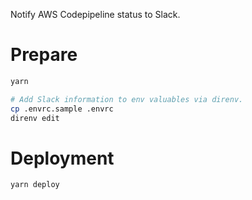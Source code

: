 Notify AWS Codepipeline status to Slack.

# Prepare

```bash
yarn

# Add Slack information to env valuables via direnv. 
cp .envrc.sample .envrc
direnv edit
```

# Deployment

```bash
yarn deploy
```

